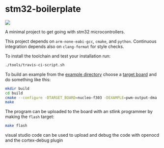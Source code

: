 # stm32-boilerplate

![](https://travis-ci.com/jaxxzer/stm32-boilerplate.svg?branch=master)

A minimal project to get going with stm32 microcontrollers.

This project depends on `arm-none-eabi-gcc`, `cmake`, and `python`. Continuous integration depends also on `clang-format` for style checks.

To install the toolchain and test your installation run:
```sh
./tools/travis-ci-script.sh
```

To build an example from the [example directory](/src/example) choose a [target board](/src/target) and do something like this:

```sh
mkdir build
cd build
cmake --configure -DTARGET_BOARD=nucleo-f303 -DEXAMPLE=pwm-output-dma ..
make
```

The program can be uploaded to the board with an stlink programmer by making the `flash` target:

```sh
make flash
```

visual studio code can be used to upload and debug the code with openocd and the cortex-debug plugin
